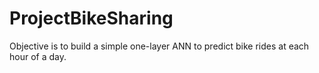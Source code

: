 ﻿# ProjectBikeSharing
Objective is to build a simple one-layer ANN to predict bike rides at each hour of a day.
